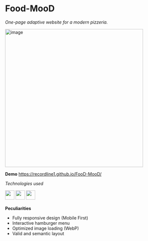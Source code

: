 <h1>Food-MooD</h1>

<i>One-page adaptive website for a modern pizzeria.</i>

<img width="450" height="auto" alt="image" src="https://github.com/user-attachments/assets/07b969a4-532f-4d4c-a475-a8f62bb4d210" />

<b>Demo</b>
 https://recordline1.github.io/FooD-MooD/
 
<i>Technologies used</i>
<div>
 <img width="30" height="auto" src="https://cdn.jsdelivr.net/gh/devicons/devicon@latest/icons/html5/html5-original-wordmark.svg" />          
 <img width="30" height="auto" src="https://cdn.jsdelivr.net/gh/devicons/devicon@latest/icons/sass/sass-original.svg" />
 <img width="30" height="auto" src="https://cdn.jsdelivr.net/gh/devicons/devicon@latest/icons/javascript/javascript-original.svg" />
</div>
<br>
 <b>Peculiarities</b>
 
 - Fully responsive design (Mobile First)
- Interactive hamburger menu
- Optimized image loading (WebP)
- Valid and semantic layout
